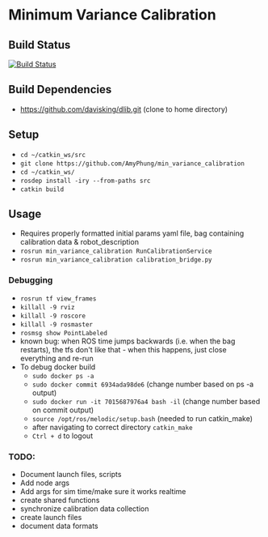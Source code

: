 # Minimum Variance Calibration

## Build Status
[![Build Status](https://api.travis-ci.com/AmyPhung/min_variance_calibration.svg?branch=master)](https://travis-ci.com/github/AmyPhung/min_variance_calibration)

## Build Dependencies
+ https://github.com/davisking/dlib.git (clone to home directory)

## Setup
+ `cd ~/catkin_ws/src`
+ `git clone https://github.com/AmyPhung/min_variance_calibration`
+ `cd ~/catkin_ws/`
+ `rosdep install -iry --from-paths src`
+ `catkin build`

## Usage
+ Requires properly formatted initial params yaml file, bag containing calibration data & robot_description
+ `rosrun min_variance_calibration RunCalibrationService`
+ `rosrun min_variance_calibration calibration_bridge.py`

### Debugging
+ `rosrun tf view_frames`
+ `killall -9 rviz`
+ `killall -9 roscore`
+ `killall -9 rosmaster`
+ `rosmsg show PointLabeled`
+ known bug: when ROS time jumps backwards (i.e. when the bag restarts), the tfs don't like that - when this happens, just close everything and re-run
+ To debug docker build
    + `sudo docker ps -a`
    + `sudo docker commit 6934ada98de6` (change number based on ps -a output)
    + `sudo docker run -it 7015687976a4 bash -il` (change number based on commit output)
    + `source /opt/ros/melodic/setup.bash` (needed to run catkin_make)
    + after navigating to correct directory `catkin_make`
    + `Ctrl + d` to logout


### TODO:
+ Document launch files, scripts
+ Add node args
+ Add args for sim time/make sure it works realtime
+ create shared functions
+ synchronize calibration data collection
+ create launch files
+ document data formats
